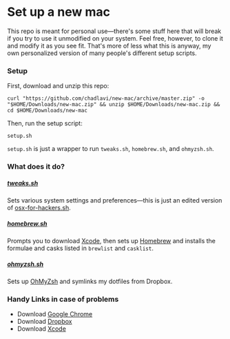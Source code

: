 # Set up a new mac
This repo is meant for personal use—there's some stuff here that will break if you try to use it unmodified on your system. Feel free, however, to clone it and modify it as you see fit. That's more of less what this is anyway, my own personalized version of many people's different setup scripts.

### Setup
First, download and unzip this repo:
```shell
curl "https://github.com/chadlavi/new-mac/archive/master.zip" -o "$HOME/Downloads/new-mac.zip" && unzip $HOME/Downloads/new-mac.zip && cd $HOME/Downloads/new-mac
```
Then, run the setup script:
```shell
setup.sh
``` 

`setup.sh` is just a wrapper to run `tweaks.sh`, `homebrew.sh`, and `ohmyzsh.sh`.

### What does it do?
##### [tweaks.sh](tweaks.sh)
Sets various system settings and preferences—this is just an edited version of [osx-for-hackers.sh](https://gist.github.com/brandonb927/3195465).

##### [homebrew.sh](homebrew.sh)
Prompts you to download [Xcode](https://itunes.apple.com/us/app/xcode/id497799835), then sets up [Homebrew](brew.sh) and installs the formulae and casks listed in `brewlist` and `casklist`.

##### [ohmyzsh.sh](ohmyzsh.sh)
Sets up [OhMyZsh](https://github.com/robbyrussell/oh-my-zsh) and symlinks my dotfiles from Dropbox.

### Handy Links in case of problems
- Download [Google Chrome](https://www.google.com/chrome/browser/desktop/index.html)
- Download [Dropbox](https://www.dropbox.com/downloading?full=1&os=mac)
- Download [Xcode](https://itunes.apple.com/us/app/xcode/id497799835)

